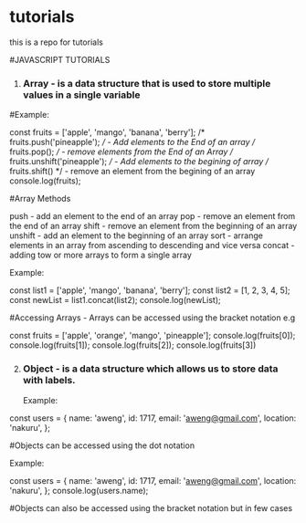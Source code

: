 # tutorials
this is a repo for tutorials

#JAVASCRIPT TUTORIALS

1. ### Array - is a data structure that is used to store multiple values in a single variable
   
#Example:

const fruits = ['apple', 'mango', 'banana', 'berry'];
/* fruits.push('pineapple');  */ - Add elements to the End of an array
/* fruits.pop(); */ - remove elements from the End of an Array
/* fruits.unshift('pineapple'); */ - Add elements to the begining of array
/* fruits.shift() */ - remove an element from the begining of an array
console.log(fruits);


#Array Methods

push - add an element to the end of an array
pop - remove an element from the end of an array
shift - remove an element from the beginning of an array
unshift - add an element to the beginning of an array
sort - arrange elements in an array from ascending to descending and vice versa
concat - adding tow or more arrays to form a single array

Example:

const list1 = ['apple', 'mango', 'banana', 'berry'];
const list2 = [1, 2, 3, 4, 5];
const newList = list1.concat(list2);
console.log(newList);

#Accessing Arrays - Arrays can be accessed using the bracket notation e.g 

const fruits = ['apple', 'orange', 'mango', 'pineapple'];
console.log(fruits[0]);
console.log(fruits[1]);
console.log(fruits[2]);
console.log(fruits[3])

2. ### Object - is a data structure which allows us to store data with labels.
   Example:
   
const users = {
  name: 'aweng',
  id: 1717,
  email: 'aweng@gmail.com',
  location: 'nakuru',
};

#Objects can be accessed using the dot notation

Example: 

const users = {
  name: 'aweng',
  id: 1717,
  email: 'aweng@gmail.com',
  location: 'nakuru',
};
console.log(users.name);

#Objects can also be accessed using the bracket notation but in few cases

































